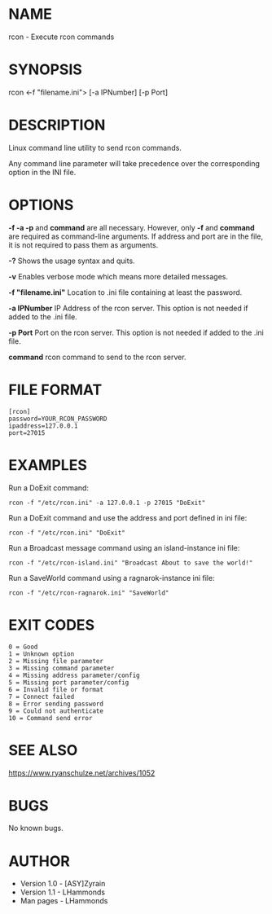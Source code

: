 # NAME
rcon - Execute rcon commands

# SYNOPSIS
rcon <-f "filename.ini"> [-a IPNumber] [-p Port] <command>

# DESCRIPTION
Linux command line utility to send rcon commands.

Any command line parameter will take precedence over the corresponding option in the INI file.

# OPTIONS
**-f -a -p** and **command** are all necessary.  However, only **-f** and **command** are required as command-line arguments.  If address and port are in the file, it is not required to pass them as arguments.

**-?** Shows the usage syntax and quits.

**-v** Enables verbose mode which means more detailed messages.

**-f "filename.ini"** Location to .ini file containing at least  the  password.

**-a IPNumber** IP Address of the rcon server. This option is not needed if added to the .ini file.

**-p Port** Port on the rcon server. This option is not needed if added to the .ini file.

**command** rcon command to send to the rcon server.

# FILE FORMAT
```
[rcon]
password=YOUR_RCON_PASSWORD
ipaddress=127.0.0.1
port=27015
```
# EXAMPLES
Run a DoExit command:
```
rcon -f "/etc/rcon.ini" -a 127.0.0.1 -p 27015 "DoExit"
```

Run a DoExit command and use the address and port defined in ini file:
```
rcon -f "/etc/rcon.ini" "DoExit"
```

Run a Broadcast message command using an island-instance ini file:
```
rcon -f "/etc/rcon-island.ini" "Broadcast About to save the world!"
```

Run a SaveWorld command using a ragnarok-instance ini file:
```
rcon -f "/etc/rcon-ragnarok.ini" "SaveWorld"
```

# EXIT CODES
```
0 = Good
1 = Unknown option
2 = Missing file parameter
3 = Missing command parameter
4 = Missing address parameter/config
5 = Missing port parameter/config
6 = Invalid file or format
7 = Connect failed
8 = Error sending password
9 = Could not authenticate
10 = Command send error
```

# SEE ALSO
<https://www.ryanschulze.net/archives/1052>

# BUGS
No known bugs.

# AUTHOR
- Version 1.0 - [ASY]Zyrain
- Version 1.1 - LHammonds
- Man pages - LHammonds

